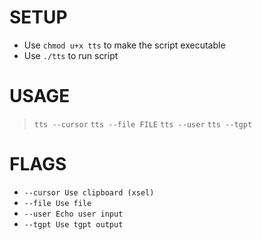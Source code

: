 # SETUP
* Use `chmod u+x tts` to make the script executable
* Use `./tts` to run script

# USAGE
>  `tts --cursor`
>  `tts --file FILE`
>  `tts --user`
>  `tts --tgpt`
# FLAGS
-  `--cursor Use clipboard (xsel)`
-  `--file Use file`
-  `--user Echo user input`
-  `--tgpt Use tgpt output`
